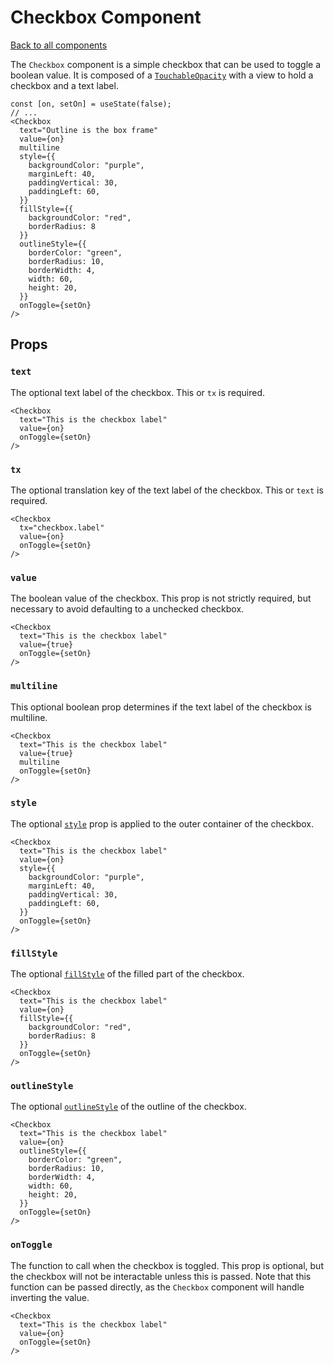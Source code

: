 # Checkbox Component

[Back to all components](./Components.md)

The `Checkbox` component is a simple checkbox that can be used to toggle a boolean value. It is composed of a [`TouchableOpacity`](https://reactnative.dev/docs/touchableopacity) with a view to hold a checkbox and a text label.

```tsx
const [on, setOn] = useState(false);
// ...
<Checkbox
  text="Outline is the box frame"
  value={on}
  multiline
  style={{
    backgroundColor: "purple",
    marginLeft: 40,
    paddingVertical: 30,
    paddingLeft: 60,
  }}
  fillStyle={{
    backgroundColor: "red",
    borderRadius: 8
  }}
  outlineStyle={{
    borderColor: "green",
    borderRadius: 10,
    borderWidth: 4,
    width: 60,
    height: 20,
  }}
  onToggle={setOn}
/>
```

## Props

### `text`

The optional text label of the checkbox. This or `tx` is required.

```tsx
<Checkbox
  text="This is the checkbox label"
  value={on}
  onToggle={setOn}
/>
```

### `tx`

The optional translation key of the text label of the checkbox. This or `text` is required.

```tsx
<Checkbox
  tx="checkbox.label"
  value={on}
  onToggle={setOn}
/>
```

### `value`

The boolean value of the checkbox. This prop is not strictly required, but necessary to avoid defaulting to a unchecked checkbox.

```tsx
<Checkbox
  text="This is the checkbox label"
  value={true}
  onToggle={setOn}
/>
```

### `multiline`

This optional boolean prop determines if the text label of the checkbox is multiline.

```tsx
<Checkbox
  text="This is the checkbox label"
  value={true}
  multiline
  onToggle={setOn}
/>
```

### `style`

The optional [`style`](https://reactnative.dev/docs/viewstyle) prop is applied to the outer container of the checkbox.

```tsx
<Checkbox
  text="This is the checkbox label"
  value={on}
  style={{
    backgroundColor: "purple",
    marginLeft: 40,
    paddingVertical: 30,
    paddingLeft: 60,
  }}
  onToggle={setOn}
/>
```


### `fillStyle`

The optional [`fillStyle`](https://reactnative.dev/docs/viewstyle) of the filled part of the checkbox.

```tsx
<Checkbox
  text="This is the checkbox label"
  value={on}
  fillStyle={{
    backgroundColor: "red",
    borderRadius: 8
  }}
  onToggle={setOn}
/>
```

### `outlineStyle`

The optional [`outlineStyle`](https://reactnative.dev/docs/viewstyle) of the outline of the checkbox.

```tsx
<Checkbox
  text="This is the checkbox label"
  value={on}
  outlineStyle={{
    borderColor: "green",
    borderRadius: 10,
    borderWidth: 4,
    width: 60,
    height: 20,
  }}
  onToggle={setOn}
/>
```

### `onToggle`

The function to call when the checkbox is toggled. This prop is optional, but the checkbox will not be interactable unless this is passed. Note that this function can be passed directly, as the `Checkbox` component will handle inverting the value.

```tsx
<Checkbox
  text="This is the checkbox label"
  value={on}
  onToggle={setOn}
/>
```